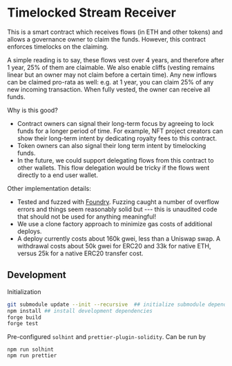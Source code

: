 # Timelocked Stream Receiver

This is a smart contract which receives flows (in ETH and other tokens) and allows a governance owner to claim the funds. However, this contract enforces timelocks on the claiming.

A simple reading is to say, these flows vest over 4 years, and therefore after 1 year, 25% of them are claimable. We also enable cliffs (vesting remains linear but an owner may not claim before a certain time). Any new inflows can be claimed pro-rata as well: e.g. at 1 year, you can claim 25% of any new incoming transaction. When fully vested, the owner can receive all funds.

Why is this good?

- Contract owners can signal their long-term focus by agreeing to lock funds for a longer period of time. For example, NFT project creators can show their long-term intent by dedicating royalty fees to this contract.
- Token owners can also signal their long term intent by timelocking funds.
- In the future, we could support delegating flows from this contract to other wallets. This flow delegation would be tricky if the flows went directly to a end user wallet.

Other implementation details:

- Tested and fuzzed with [Foundry](https://github.com/gakonst/foundry/). Fuzzing caught a number of overflow errors and things seem reasonably solid but --- this is unaudited code that should not be used for anything meaningful!
- We use a clone factory approach to minimize gas costs of additional deploys.
- A deploy currently costs about 160k gwei, less than a Uniswap swap. A withdrawal costs about 50k gwei for ERC20 and 33k for native ETH, versus 25k for a native ERC20 transfer cost.

## Development

Initialization

```bash
git submodule update --init --recursive  ## initialize submodule dependencies
npm install ## install development dependencies
forge build
forge test
```

Pre-configured `solhint` and `prettier-plugin-solidity`. Can be run by

```
npm run solhint
npm run prettier
```
